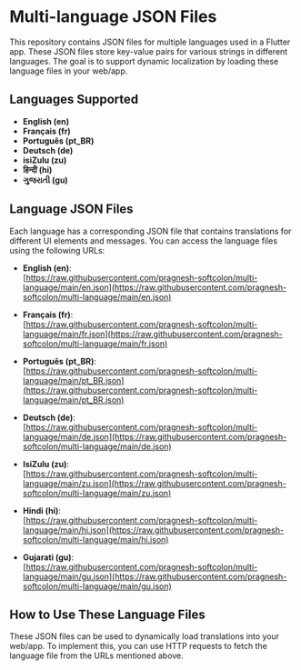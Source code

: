 # Multi-language JSON Files 

This repository contains JSON files for multiple languages used in a Flutter app. These JSON files store key-value pairs for various strings in different languages. The goal is to support dynamic localization by loading these language files in your web/app.

## Languages Supported
- **English (en)**
- **Français (fr)**
- **Português (pt_BR)**
- **Deutsch (de)**
- **isiZulu (zu)**
- **हिन्दी (hi)**
- **ગુજરાતી (gu)**

## Language JSON Files

Each language has a corresponding JSON file that contains translations for different UI elements and messages. You can access the language files using the following URLs:

- **English (en)**:  
  [https://raw.githubusercontent.com/pragnesh-softcolon/multi-language/main/en.json](https://raw.githubusercontent.com/pragnesh-softcolon/multi-language/main/en.json)

- **Français (fr)**:  
  [https://raw.githubusercontent.com/pragnesh-softcolon/multi-language/main/fr.json](https://raw.githubusercontent.com/pragnesh-softcolon/multi-language/main/fr.json)

- **Português (pt_BR)**:  
  [https://raw.githubusercontent.com/pragnesh-softcolon/multi-language/main/pt_BR.json](https://raw.githubusercontent.com/pragnesh-softcolon/multi-language/main/pt_BR.json)

- **Deutsch (de)**:  
  [https://raw.githubusercontent.com/pragnesh-softcolon/multi-language/main/de.json](https://raw.githubusercontent.com/pragnesh-softcolon/multi-language/main/de.json)

- **IsiZulu (zu)**:  
  [https://raw.githubusercontent.com/pragnesh-softcolon/multi-language/main/zu.json](https://raw.githubusercontent.com/pragnesh-softcolon/multi-language/main/zu.json)

- **Hindi (hi)**:  
  [https://raw.githubusercontent.com/pragnesh-softcolon/multi-language/main/hi.json](https://raw.githubusercontent.com/pragnesh-softcolon/multi-language/main/hi.json)

- **Gujarati (gu)**:  
  [https://raw.githubusercontent.com/pragnesh-softcolon/multi-language/main/gu.json](https://raw.githubusercontent.com/pragnesh-softcolon/multi-language/main/gu.json)

## How to Use These Language Files

These JSON files can be used to dynamically load translations into your web/app. To implement this, you can use HTTP requests to fetch the language file from the URLs mentioned above. 